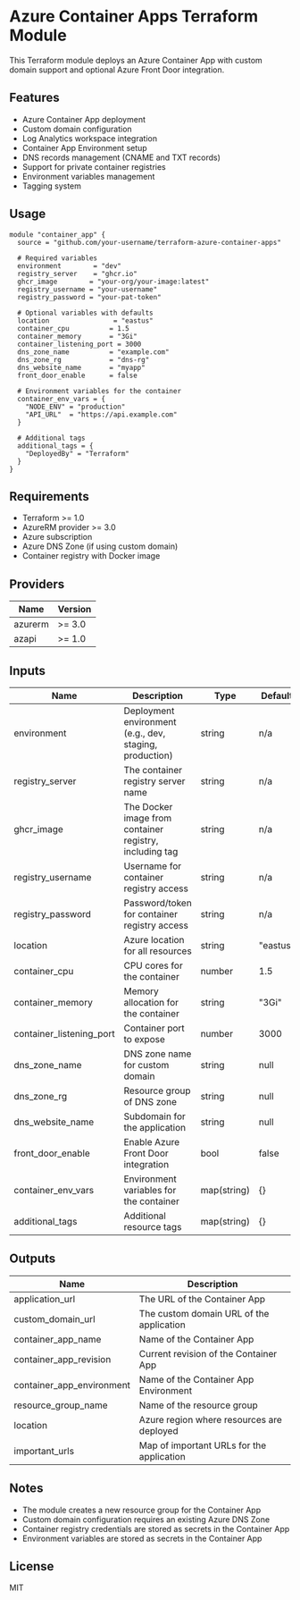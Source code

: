 # Azure Container Apps Terraform Module

This Terraform module deploys an Azure Container App with custom domain support and optional Azure Front Door integration.

## Features

- Azure Container App deployment
- Custom domain configuration
- Log Analytics workspace integration
- Container App Environment setup
- DNS records management (CNAME and TXT records)
- Support for private container registries
- Environment variables management
- Tagging system

## Usage

```hcl
module "container_app" {
  source = "github.com/your-username/terraform-azure-container-apps"

  # Required variables
  environment        = "dev"
  registry_server    = "ghcr.io"
  ghcr_image        = "your-org/your-image:latest"
  registry_username = "your-username"
  registry_password = "your-pat-token"

  # Optional variables with defaults
  location                = "eastus"
  container_cpu          = 1.5
  container_memory       = "3Gi"
  container_listening_port = 3000
  dns_zone_name          = "example.com"
  dns_zone_rg            = "dns-rg"
  dns_website_name       = "myapp"
  front_door_enable      = false

  # Environment variables for the container
  container_env_vars = {
    "NODE_ENV" = "production"
    "API_URL"  = "https://api.example.com"
  }

  # Additional tags
  additional_tags = {
    "DeployedBy" = "Terraform"
  }
}
```

## Requirements

- Terraform >= 1.0
- AzureRM provider >= 3.0
- Azure subscription
- Azure DNS Zone (if using custom domain)
- Container registry with Docker image

## Providers

| Name | Version |
|------|---------|
| azurerm | >= 3.0 |
| azapi | >= 1.0 |

## Inputs

| Name | Description | Type | Default | Required |
|------|-------------|------|---------|:--------:|
| environment | Deployment environment (e.g., dev, staging, production) | string | n/a | yes |
| registry_server | The container registry server name | string | n/a | yes |
| ghcr_image | The Docker image from container registry, including tag | string | n/a | yes |
| registry_username | Username for container registry access | string | n/a | yes |
| registry_password | Password/token for container registry access | string | n/a | yes |
| location | Azure location for all resources | string | "eastus" | no |
| container_cpu | CPU cores for the container | number | 1.5 | no |
| container_memory | Memory allocation for the container | string | "3Gi" | no |
| container_listening_port | Container port to expose | number | 3000 | no |
| dns_zone_name | DNS zone name for custom domain | string | null | no |
| dns_zone_rg | Resource group of DNS zone | string | null | no |
| dns_website_name | Subdomain for the application | string | null | no |
| front_door_enable | Enable Azure Front Door integration | bool | false | no |
| container_env_vars | Environment variables for the container | map(string) | {} | no |
| additional_tags | Additional resource tags | map(string) | {} | no |

## Outputs

| Name | Description |
|------|-------------|
| application_url | The URL of the Container App |
| custom_domain_url | The custom domain URL of the application |
| container_app_name | Name of the Container App |
| container_app_revision | Current revision of the Container App |
| container_app_environment | Name of the Container App Environment |
| resource_group_name | Name of the resource group |
| location | Azure region where resources are deployed |
| important_urls | Map of important URLs for the application |

## Notes

- The module creates a new resource group for the Container App
- Custom domain configuration requires an existing Azure DNS Zone
- Container registry credentials are stored as secrets in the Container App
- Environment variables are stored as secrets in the Container App

## License

MIT 